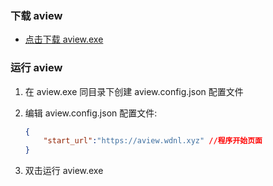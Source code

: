 ### 下载 aview

  + [点击下载 aview.exe](https://wdnl.oss-cn-shanghai.aliyuncs.com/aview/aview.exe)

### 运行 aview

1) 在 aview.exe 同目录下创建 aview.config.json 配置文件

2) 编辑 aview.config.json 配置文件:

	``` json
	{
		"start_url":"https://aview.wdnl.xyz" //程序开始页面
	}
	```

3) 双击运行 aview.exe 